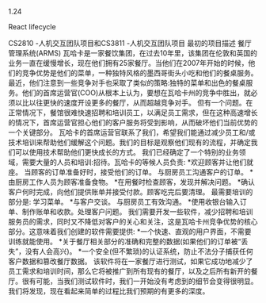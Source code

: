 1.24

React lifecycle



CS2810 -人机交互团队项目和CS3811 -人机交互团队项目
最初的项目描述
餐厅管理系统(ARMS)
瓦哈卡是一家餐饮集团，在过去10年里，该集团在伦敦和英国的业务一直在缓慢增长，现在他们拥有25家餐厅。当他们在2007年开始的时候，他们的竞争优势是他们的菜单，一种独特风格的墨西哥街头小吃和他们的餐桌服务。
最近，他们注意到一些竞争对手也采取了类似的策略:独特的菜单和出色的餐桌服务。他们的首席运营官(COO)从根本上认为，要想在瓦哈卡州的竞争中胜出，就必须以比以往更快的速度开设更多的餐厅，从而超越竞争对手。
但有一个问题。在正常情况下，餐馆很难快速招聘和培训员工，以满足员工需求，但在这种高速增长的情况下，首席运营官担心他们的客户服务将受到影响，从而破坏他们当前优势的一个关键部分。
瓦哈卡的首席运营官联系了我们，希望我们能通过减少员工和/或技术培训来帮助他们缓解这个问题。我们的目标是观察他们现有的流程，并确定我们可以使用技术帮助他们更快成长的方式。
我们已经确定了一个特别的业务领域，需要大量的人员和培训:招待。瓦哈卡的等候人员负责:
*欢迎顾客并让他们就座。
当顾客的订单准备好时，接受他们的订单。
与厨房员工沟通客户的订单。
*由厨房工作人员为顾客准备食物。
*在用餐时检查顾客，发现并解决问题。
*确认客户何时完成，向他们提供账单并接受付款。顾客吃完后要清理。
最需要培训的部分是:
学习菜单。
*与客户交谈。
与厨房员工有效沟通。
*使用收银台输入订单、制作账单和收款。处理客户问题。
我们需要开发一些软件，减少招聘和培训服务员的需求，同时又不降低对客户的关心和关注，这是瓦哈卡州竞争优势的核心部分。这意味着我们创建的软件需要提供:
*一个快速、直观的用户界面，不需要训练就能使用。
*关于餐厅相关部分的准确和完整的数据(如果他们的订单被“丢失”，没有人会高兴)。
*一个安全(但不繁琐)的认证系统，防止不法分子捕获任何客户数据和篡改餐厅数据。
该软件将在一家餐厅进行测试，如果它成功地减少了员工需求和培训时间，那么它将被推广到所有现有的餐厅，以及之后所有新开的餐厅。很有可能，当我们测试软件时，我们一开始没有考虑到的细节会变得很明显。我们将发现，现在看起来简单的过程比我们预期的有更多的深度。
